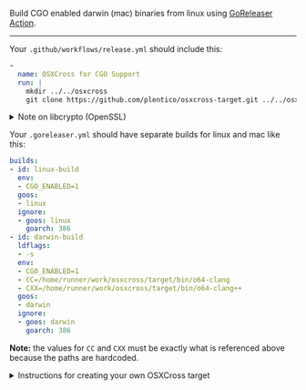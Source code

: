 Build CGO enabled darwin (mac) binaries from linux using [GoReleaser Action](https://github.com/goreleaser/goreleaser-action).
<hr>

Your `.github/workflows/release.yml` should include this:
```yml
-
  name: OSXCross for CGO Support
  run: |
    mkdir ../../osxcross
    git clone https://github.com/plentico/osxcross-target.git ../../osxcross/target
```

<details>
<summary>Note on libcrypto (OpenSSL)</summary>
<br>
  
We updated this project for Ubuntu 20.04, but OSXCross still needs an older version of OpenSSL so you might need to add a step that looks like this:
```yml
-
  name: Downgrade libssl
  run: |
    echo 'deb http://security.ubuntu.com/ubuntu bionic-security main' | sudo tee -a /etc/apt/sources.list
    sudo apt update && apt-cache policy libssl1.0-dev
    sudo apt-get install libssl1.0-dev
```

See more details here: https://github.com/plentico/osxcross-target/issues/1

</details>

Your `.goreleaser.yml` should have separate builds for linux and mac like this:
```yml
builds:
- id: linux-build
  env:
  - CGO_ENABLED=1
  goos:
  - linux
  ignore:
  - goos: linux
    goarch: 386
- id: darwin-build
  ldflags:
  - -s
  env:
  - CGO_ENABLED=1
  - CC=/home/runner/work/osxcross/target/bin/o64-clang
  - CXX=/home/runner/work/osxcross/target/bin/o64-clang++
  goos:
  - darwin
  ignore:
  - goos: darwin
    goarch: 386
```

**Note:** the values for `CC` and `CXX` must be exactly what is referenced above because the paths are hardcoded.

<details>
<summary>Instructions for creating your own OSXCross target</summary>
<br>

Steps to create an [OSXCross](https://github.com/tpoechtrager/osxcross
) target:

1. Download OSXCross: https://github.com/tpoechtrager/osxcross/archive/master.zip
2. Unzip the downloaded archive from step 1 so the project lives at `~/Downloads/osxcross-master/`
3. Login and download XCode from https://developer.apple.com/download/more/ (version 11.6 worked for me, the beta release for 12 did not)
4. Move the downloaded archive from step 3 so it lives at `~/Downloads/osxcross-master/Xcode_11.6.xip`
5. Move into the OSXCross folder (`cd ~/Downloads/osxcross-master`) and run `./tools/gen_sdk_package_pbzx.sh Xcode_11.6.xip` which creates the SDK that lives at `~/Downloads/osxcross-master/MacOSX10.15.sdk.tar.xz`. **Note:** I would have loved to used a precompiled SDK from https://github.com/phracker/MacOSX-SDKs but using those gave me the following errors:
```
# crypto/x509
osxcross: error: cannot find libc++ headers
osxcross: error: while detecting target
# rogchap.com/v8go
In file included from v8go.cc:3:
../../../../go/pkg/mod/rogchap.com/v8go@v0.2.0/deps/include/v8.h:23:10: fatal error: 'type_traits' file not found
```
6. Move the SDK created in step 5 into the "tarballs" directory: `mv ~/Downloads/osxcross-master/MacOSX10.15.sdk.tar.xz ~/Downloads/osxcross-master/tarballs/MacOSX10.15.sdk.tar.xz`
7. While still in `~/Downloads/osxcross-master/` run the build: `./build.sh`. That should create a "target" directory with a bunch of files and folders in it, one of which is `~/Downloads/osxcross-master/target/bin/` that contains various cross-compilers, including `o64-clang` that we'll be using. The osxcross-target project is the "target" directory that's created using a hardcoded path that can be used with GitHub Actions.

After completing the steps above, you should be able to create a darwin binary using the following command (Update the paths to use your computer's username, not jimafisk):
```
env GOOS=darwin GOARCH=amd64 CGO_ENABLED=1 CC=/home/jimafisk/Downloads/osxcross-master/target/bin/o64-clang CXX=/home/jimafisk/Downloads/osxcross-master/target/bin/o64-clang++ go build -ldflags -s
```

See more details here: https://github.com/goreleaser/goreleaser-action/issues/233

</details>
